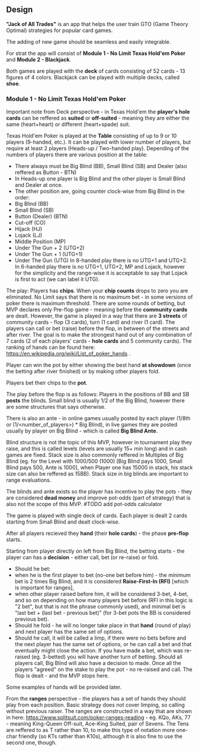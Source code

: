 ## Design

**"Jack of All Trades"** is an app that helps the user train GTO (Game Theory Optimal) strategies for popular card games.

The adding of new game should be seamless and easily integrable.

For strat the app will consist of **Module 1 - No Limit Texas Hold'em Poker** and **Module 2 - Blackjack**.

Both games are played with the **deck** of cards consisting of 52 cards - 13 figures of 4 colors.
Blackjack can be played with multiple decks, called **shoe**.

### Module 1 - No Limit Texas Hold'em Poker

Important note from Deck perspective - in Texas Hold'em the **player's hole cards** can be reffered as **suited** or **off-suited** - meaning they are either the same (heart+heart) or different (heart+spade) suit.

Texas Hold'em Poker is played at the **Table** consisting of up to 9 or 10 players (9-handed, etc.).
It can be played with lower number of players, but require at least 2 players (Heads-up / Two-handed play).
Depending of the numbers of players there are various position at the table:
- There always must be Big Blind (BB), Small Blind (SB) and Dealer (also reffered as Button - BTN)
- In Heads-up one player is Big Blind and the other player is Small Blind and Dealer at once.
- The other position are, going counter clock-wise from Big Blind in the order:
- Big Blind (BB)
- Small Blind (SB)
- Button (Dealer) (BTN)
- Cut-off (CO)
- Hijack (HJ)
- Lojack (LJ)
- Middle Position (MP)
- Under The Gun + 2 (UTG+2)
- Under The Gun + 1 (UTG+1)
- Under The Gun (UTG)
In 8-handed play there is no UTG+1 and UTG+2.
In 6-handed play there is no UTG+1, UTG+2, MP and Lojack, however for the simplicity and the range-wise it is acceptable to say that Lojack is first to act (we can label it UTG).

The play:
Players has **chips**. When your **chip counts** drops to zero you are eliminated. No Limit says that there is no maximum bet - in some versions of poker there is maximum threshold. There are some rounds of betting, but MVP declares only Pre-flop game - meaning before the **community cards** are dealt. However, the game is played in a way that there are **3 streets** of community cards - flop (3 cards), turn (1 card) and river (1 card). 
The players can call or bet (raise) before the flop, in between of the streets and after river. The goal is to make the strongest hand out of any combination of 7 cards (2 of each players' cards - **hole cards** and 5 community cards). The ranking of hands can be found here: https://en.wikipedia.org/wiki/List_of_poker_hands . 

Player can win the pot by either showing the best hand **at showdown** (once the betting after river finished) or by making other players fold.

Players bet their chips to the **pot**.

The play before the flop is as follows:
Players in the positions of BB and SB **posts** the blinds. Small blind is usually 1/2 of the Big Blind, however there are some structures that says otherwise. 

There is also an ante - in online games usually posted by each player (1/8th or (1/<number_of_players>) * Big Blind), in live games they are posted usually by player on Big Blind - which is called **Big Blind Ante**. 

Blind structure is not the topic of this MVP, however in tournament play they raise, and this is called levels (levels are usually 15+ min long) and in cash games are fixed. Stack size is also commonly reffered in Multiples of Big Blind (eg. for the Level with 1000/500 (1000) [Big Blind pays 1000, Small Blind pays 500, Ante is 1000], when Player one has 15000 in stack, his stack size can also be reffered as 15BB). Stack size in big blinds are important to range evaluations.

The blinds and ante exists so the player has incentive to play the pots - they are considered **dead money** and improve pot-odds (part of strategy) that is also not the scope of this MVP. #TODO add pot-odds calculator

The game is played with single deck of cards. Each player is dealt 2 cards starting from Small Blind and dealt clock-wise.

After all players recieved they **hand** (their **hole cards**) - the phase **pre-flop** starts.

Starting from player directly on left from Big Blind, the betting starts - the player can has a **decision** - either call, bet (or re-raise) or fold.
- Should he bet:
- when he is the first player to bet (no-one bet before him) - the minimum bet is 2 times Big Blind, and it is considered **Raise-First-In (RFI)** [which is important for ranges],
- when other player raised before him, it will be considered 3-bet, 4-bet, and so on depending on how many players bet before (RFI in this logic is "2 bet", but that is not the phrase commonly used), and minimal bet is "last bet + (last bet - previous bet)" (for 3-bet pots the BB is considered previous bet).
- Should he fold - he will no longer take place in that **hand** (round of play) and next player has the same set of options.
- Should he call, it will be called a limp, if there were no bets before and the next player has the same set of options, or he can call a bet and that eventually might close the action.
If you have made a bet, which was re-raised (eg. 3-betted) you will have another turn of betting. Should all players call, Big Blind will also have a decision to made.
Once all the players "agreed" on the stake to play the pot - no re-raised and call. The flop is dealt - and the MVP stops here.

Some examples of hands will be provided later.

From the **ranges** perspective - the players has a set of hands they should play from each position. Basic strategy does not cover limping, so calling without previous raiser.
The ranges are constructed in a way that are shown in here: https://www.splitsuit.com/poker-ranges-reading - eg. KQo, AKs, 77 - meaning King-Queen Off-suit, Ace-King Suited, pair of Sevens. The Tens are reffered to as T rather than 10, to make this type of notation more one-char friendly (so KTs rather than K10s), although it is also fine to use the second one, though.
